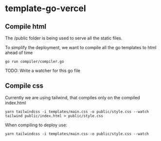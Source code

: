 # template-go-vercel

## Compile html

The /public folder is being used to serve all the static files.

To simplify the deployment, we want to compile all the go templates to html ahead of time

```
go run compiler/compiler.go
```

TODO: Write a watcher for this go file

## Compile css

Currently we are using tailwind, that compiles only on the compiled index.html

```
yarn tailwindcss -i templates/main.css -o public/style.css --watch
tailwind public/index.html > public/style.css
```

When compiling to deploy use:

```
yarn tailwindcss -i templates/main.css -o public/style.css --watch
```
